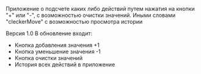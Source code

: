 Приложение о подсчете каких либо действий путем нажатия на кнопки "+" или "-", с возможностью очистки значений.
Иными словами "cleckerMove" с возможностью просмотра истории

Версия 1.0
В обновление входит:
 - Кнопка добавления значения +1
 - Кнопка уменьшение значения -1
 - Кнопка очистки значений 
 - История всех действий в приложение 
